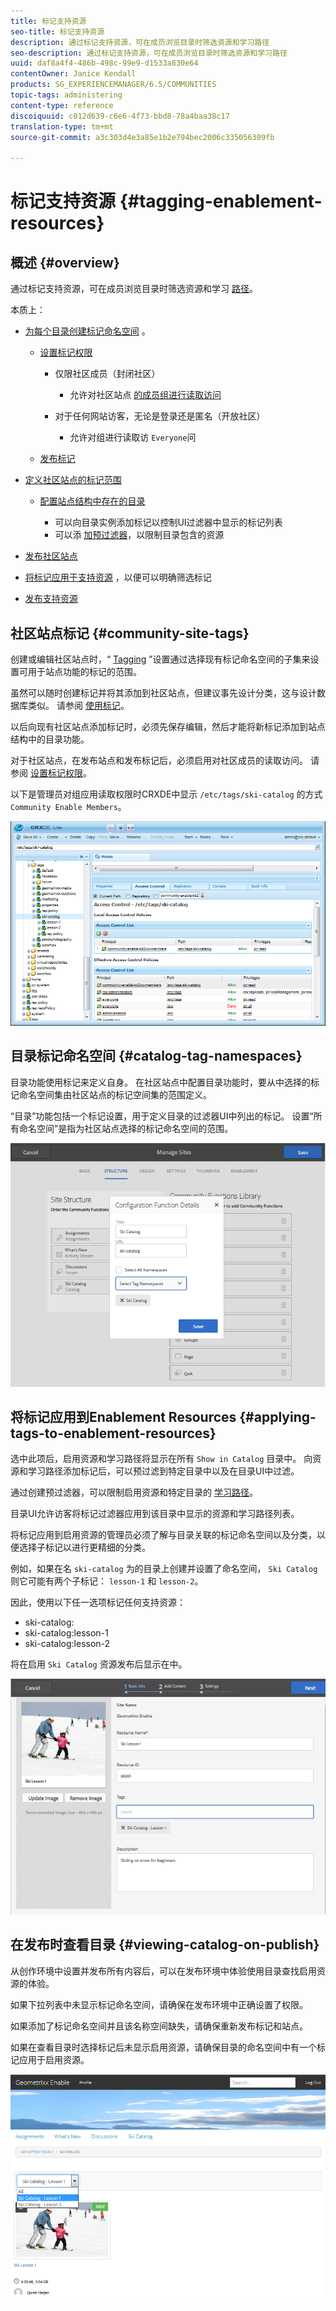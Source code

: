```yaml
---
title: 标记支持资源
seo-title: 标记支持资源
description: 通过标记支持资源，可在成员浏览目录时筛选资源和学习路径
seo-description: 通过标记支持资源，可在成员浏览目录时筛选资源和学习路径
uuid: daf8a4f4-486b-498c-99e9-d1533a830e64
contentOwner: Janice Kendall
products: SG_EXPERIENCEMANAGER/6.5/COMMUNITIES
topic-tags: administering
content-type: reference
discoiquuid: c012d639-c6e6-4f73-bbd8-78a4baa38c17
translation-type: tm+mt
source-git-commit: a3c303d4e3a85e1b2e794bec2006c335056309fb

---
```



# 标记支持资源 {#tagging-enablement-resources}

## 概述 {#overview}

通过标记支持资源，可在成员浏览目录时筛选资源和学习 [路径](functions.md#catalog-function)。

本质上：

* [为每个目录创建标记命名空间](../../help/sites-administering/tags.md#creating-a-namespace) 。

   * [设置标记权限](../../help/sites-administering/tags.md#setting-tag-permissions)

      * 仅限社区成员（封闭社区）

         * 允许对社区站点 [的成员组进行读取访问](users.md#publish-group-roles)
      * 对于任何网站访客，无论是登录还是匿名（开放社区）

         * 允许对组进行读取访 `Everyone`问
   * [发布标记](../../help/sites-administering/tags.md#publishing-tags)



* [定义社区站点的标记范围](sites-console.md#tagging)

   * [配置站点结构中存在的目录](functions.md#catalog-function)

      * 可以向目录实例添加标记以控制UI过滤器中显示的标记列表
      * 可以添 [加预过滤器](catalog-developer-essentials.md#pre-filters)，以限制目录包含的资源

* [发布社区站点](sites-console.md#publishing-the-site)
* [将标记应用于支持资源](resources.md#create-a-resource) ，以便可以明确筛选标记
* [发布支持资源](resources.md#publish)

## 社区站点标记 {#community-site-tags}

创建或编辑社区站点时，“ [Tagging](sites-console.md#tagging) ”设置通过选择现有标记命名空间的子集来设置可用于站点功能的标记的范围。

虽然可以随时创建标记并将其添加到社区站点，但建议事先设计分类，这与设计数据库类似。 请参阅 [使用标记](../../help/sites-authoring/tags.md)。

以后向现有社区站点添加标记时，必须先保存编辑，然后才能将新标记添加到站点结构中的目录功能。

对于社区站点，在发布站点和发布标记后，必须启用对社区成员的读取访问。 请参阅 [设置标记权限](../../help/sites-administering/tags.md#setting-tag-permissions)。

以下是管理员对组应用读取权限时CRXDE中显示 `/etc/tags/ski-catalog` 的方式 `Community Enable Members`。

![chlimage_1-420](assets/chlimage_1-420.png)

## 目录标记命名空间 {#catalog-tag-namespaces}

目录功能使用标记来定义自身。 在社区站点中配置目录功能时，要从中选择的标记命名空间集由社区站点的标记空间集的范围定义。

“目录”功能包括一个标记设置，用于定义目录的过滤器UI中列出的标记。 设置“所有命名空间”是指为社区站点选择的标记命名空间的范围。

![chlimage_1-421](assets/chlimage_1-421.png)

## 将标记应用到Enablement Resources {#applying-tags-to-enablement-resources}

选中此项后，启用资源和学习路径将显示在所有 `Show in Catalog` 目录中。 向资源和学习路径添加标记后，可以预过滤到特定目录中以及在目录UI中过滤。

通过创建预过滤器，可以限制启用资源和特定目录的 [学习路径](catalog-developer-essentials.md#pre-filters)。

目录UI允许访客将标记过滤器应用到该目录中显示的资源和学习路径列表。

将标记应用到启用资源的管理员必须了解与目录关联的标记命名空间以及分类，以便选择子标记以进行更精细的分类。

例如，如果在名 `ski-catalog` 为的目录上创建并设置了命名空间， `Ski Catalog`则它可能有两个子标记： `lesson-1` 和 `lesson-2`。

因此，使用以下任一选项标记任何支持资源：

* ski-catalog:
* ski-catalog:lesson-1
* ski-catalog:lesson-2

将在启用 `Ski Catalog` 资源发布后显示在中。

![chlimage_1-422](assets/chlimage_1-422.png)

## 在发布时查看目录 {#viewing-catalog-on-publish}

从创作环境中设置并发布所有内容后，可以在发布环境中体验使用目录查找启用资源的体验。

如果下拉列表中未显示标记命名空间，请确保在发布环境中正确设置了权限。

如果添加了标记命名空间并且该名称空间缺失，请确保重新发布标记和站点。

如果在查看目录时选择标记后未显示启用资源，请确保目录的命名空间中有一个标记应用于启用资源。

![chlimage_1-423](assets/chlimage_1-423.png)

